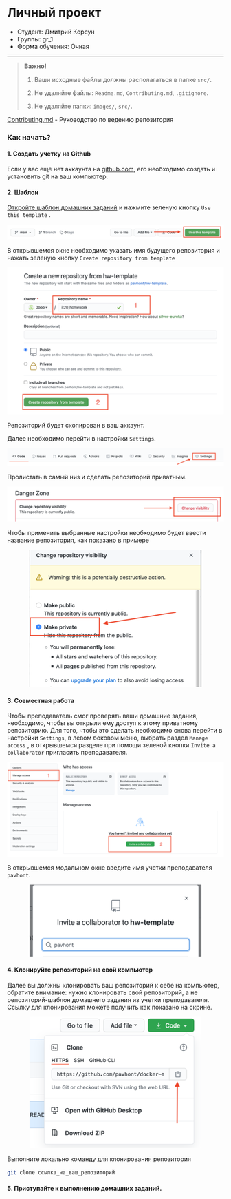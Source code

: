# Личный проект

- Студент: Дмитрий Корсун
- Группы: gr_1
- Форма обучения: Очная



------



> **Важно!** 
>
> 1. Ваши исходные файлы должны располагаться в папке `src/`.
>
> 2. Не удаляйте файлы: `Readme.md`, `Contributing.md`, `.gitignore`.
> 3. Не удаляйте папки: `images/`, `src/`.



[Contributing.md](./Contributing.md) -  Руководство по ведению репозитория



### Как начать?



#### 1. Создать учетку на Github

Если у вас ещё нет аккаунта на [github.com](https://github.com/join), его необходимо создать и установить git на ваш компьютер.



#### 2. Шаблон

[Откройте шаблон домашних заданий](https://github.com/pavhont/hw-template) и нажмите зеленую кнопку `Use this template` . 

<p align="center"><img src="./images/use_template.png" alt="use_template" /></p>

В открывшемся окне необходимо указать имя будущего репозитория и нажать зеленую кнопку `Create repository from template`

<p align="center"><img src="./images/create_repo.png" alt="create_repo" /></p>

Репозиторий будет скопирован в ваш аккаунт.



Далее необходимо перейти в настройки `Settings`. 

<p align="center"><img src="./images/settings_button.png" alt="settings_button" /></p>



Пролистать в самый низ и сделать репозиторий приватным.

<p align="center"><img src="./images/change_visibility_button.png" alt="change_visibility_button" /></p>


Чтобы применить выбранные настройки необходимо будет ввести название репозитория, как показано в примере

<p align="center"><img src="./images/make_private.png" alt="make_private" width="400" /></p>





#### 3. Совместная работа 

Чтобы преподаватель смог проверять ваши домашние задания, необходимо, чтобы вы открыли ему доступ к этому приватному репозиторию. Для того, чтобы это сделать необходимо снова перейти в настройки `Settings`, в левом боковом меню, выбрать раздел `Manage access` , в открывшемся разделе при помощи зеленой кнопки `Invite a collaborator` пригласить преподавателя.  

<p align="center"><img src="./images/manage_access.png" alt="manage_access" /></p>



В открывшемся модальном окне введите имя учетки преподавателя `pavhont`. 

<p align="center"><img src="./images/invite.png" alt="invite" width="400" /></p>





#### 4. Клонируйте репозиторий на свой компьютер

Далее вы должны клонировать ваш репозиторий к себе на компьютер, обратите внимание: нужно клонировать свой репозиторий, а не репозиторий-шаблон домашнего задания из учетки преподавателя. Ссылку для клонирования можете получить как показано на скрине.

<p align="center"><img src="./images/git_clone.png" alt="git_clone" width="400" /></p>

Выполните локально команду для клонирования репозитория 

```bash
git clone ссылка_на_ваш_репозиторий
```



#### 5. Приступайте к выполнению домашних заданий.

